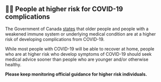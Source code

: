 ## 👴🏻 People at higher risk for COVID-19 complications

The Government of Canada [states](https://www.canada.ca/en/public-health/services/diseases/2019-novel-coronavirus-infection/latest-travel-health-advice.html) that older people and people with a weakened immune system or underlying medical condition are at a higher risk of developing complications from COVID-19.

While most people with COVID-19 will be able to recover at home, people who are at higher risk who develop symptoms of COVID-19 should seek medical advice sooner than people who are younger and/or otherwise healthy.

**Please keep monitoring official guidance for higher risk individuals.**
